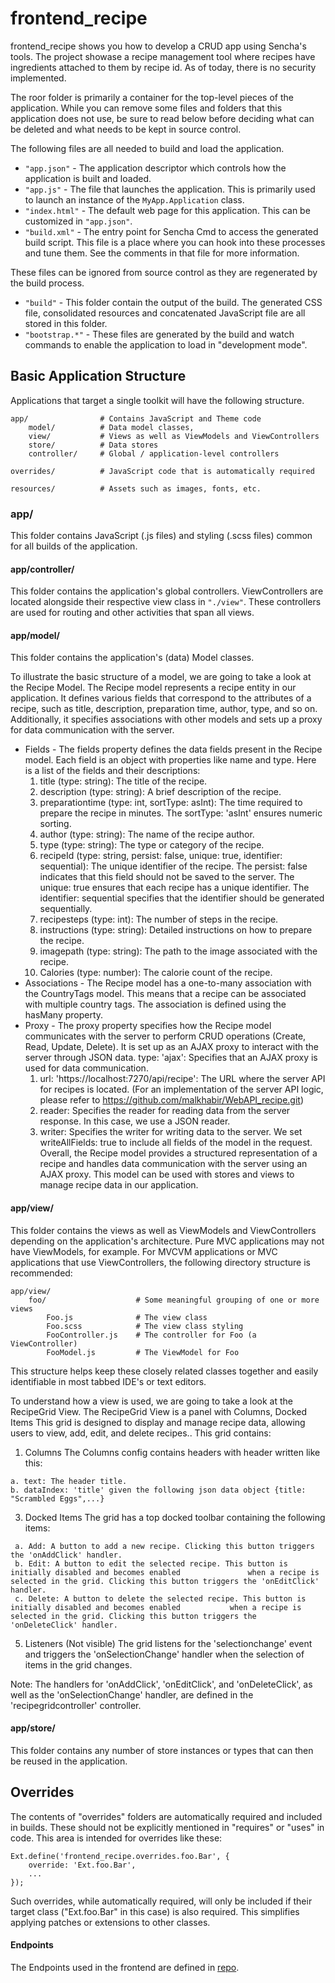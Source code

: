 # frontend_recipe
frontend_recipe shows you how to develop a CRUD app using Sencha's tools. The project showase a recipe management tool where recipes have ingredients attached to them by recipe id. As of today, there is no security implemented. 

The roor folder is primarily a container for the top-level pieces of the application.
While you can remove some files and folders that this application does not use,
be sure to read below before deciding what can be deleted and what needs to be
kept in source control.

The following files are all needed to build and load the application.

 - `"app.json"` - The application descriptor which controls how the application is
   built and loaded.
 - `"app.js"` - The file that launches the application. This is primarily used to
   launch an instance of the `MyApp.Application` class.
 - `"index.html"` - The default web page for this application. This can be customized
   in `"app.json"`.
 - `"build.xml"` - The entry point for Sencha Cmd to access the generated build
   script. This file is a place where you can hook into these processes and tune
   them. See the comments in that file for more information.

These files can be ignored from source control as they are regenerated by the build
process.

 - `"build"` - This folder contain the output of the build. The generated CSS file,
   consolidated resources and concatenated JavaScript file are all stored in this
   folder.
 - `"bootstrap.*"` - These files are generated by the build and watch commands to
   enable the application to load in "development mode".

## Basic Application Structure

Applications that target a single toolkit will have the following structure.

    app/                # Contains JavaScript and Theme code
        model/          # Data model classes, 
        view/           # Views as well as ViewModels and ViewControllers
        store/          # Data stores
        controller/     # Global / application-level controllers

    overrides/          # JavaScript code that is automatically required

    resources/          # Assets such as images, fonts, etc.

### app/

This folder contains JavaScript (.js files) and styling (.scss files) common
for all builds of the application.

#### app/controller/

This folder contains the application's global controllers. ViewControllers are located
alongside their respective view class in `"./view"`. These controllers are used for routing
and other activities that span all views.

#### app/model/

This folder contains the application's (data) Model classes.

To illustrate the basic structure of a model, we are going to take a look at the Recipe Model. The Recipe model represents a recipe entity in our application. It defines various fields that correspond to the attributes of a recipe, such as title, description, preparation time, author, type, and so on. Additionally, it specifies associations with other models and sets up a proxy for data communication with the server.
* Fields - 
The fields property defines the data fields present in the Recipe model. Each field is an object with properties like name and type. Here is a list of the fields and their descriptions:
  1. title (type: string): The title of the recipe.
  2. description (type: string): A brief description of the recipe.
  3. preparationtime (type: int, sortType: asInt): The time required to prepare the recipe in minutes. The sortType: 'asInt' ensures numeric sorting.
  4. author (type: string): The name of the recipe author.
  5. type (type: string): The type or category of the recipe.
  6. recipeId (type: string, persist: false, unique: true, identifier: sequential): The unique identifier of the recipe. The persist: false indicates that this field should not be saved to the server. The unique: true ensures that each recipe has a unique identifier. The identifier: sequential specifies that the identifier should be generated sequentially.
  7. recipesteps (type: int): The number of steps in the recipe.
  8. instructions (type: string): Detailed instructions on how to prepare the recipe.
  9. imagepath (type: string): The path to the image associated with the recipe.
  10. Calories (type: number): The calorie count of the recipe.
* Associations - 
The Recipe model has a one-to-many association with the CountryTags model. This means that a recipe can be associated with multiple country tags. The association is defined using the hasMany property.
* Proxy - 
The proxy property specifies how the Recipe model communicates with the server to perform CRUD operations (Create, Read, Update, Delete). It is set up as an AJAX proxy to interact with the server through JSON data.
type: 'ajax': Specifies that an AJAX proxy is used for data communication.
  1. url: 'https://localhost:7270/api/recipe': The URL where the server API for recipes is located. (For an implementation of      the server API logic, please refer to https://github.com/malkhabir/WebAPI_recipe.git)
  2. reader: Specifies the reader for reading data from the server response. In this case, we use a JSON reader.
  3. writer: Specifies the writer for writing data to the server. We set writeAllFields: true to include all fields of the model in the request.
Overall, the Recipe model provides a structured representation of a recipe and handles data communication with the server using an AJAX proxy. This model can be used with stores and views to manage recipe data in our application.

#### app/view/

This folder contains the views as well as ViewModels and ViewControllers depending on the
application's architecture. Pure MVC applications may not have ViewModels, for example. For
MVCVM applications or MVC applications that use ViewControllers, the following directory
structure is recommended:

    app/view/
        foo/                    # Some meaningful grouping of one or more views
            Foo.js              # The view class
            Foo.scss            # The view class styling
            FooController.js    # The controller for Foo (a ViewController)
            FooModel.js         # The ViewModel for Foo

This structure helps keep these closely related classes together and easily identifiable in
most tabbed IDE's or text editors.

To understand how a view is used, we are going to take a look at the RecipeGrid View. The RecipeGrid View is a panel with Columns, Docked Items  This grid is designed to display and manage recipe data, allowing users to view, add, edit, and delete recipes.. This grid contains:

   1. Columns
      The Columns config contains headers with header written like this:
      
    a. text: The header title. 
    b. dataIndex: 'title' given the following json data object {title: "Scrambled Eggs",...}

   3. Docked Items
   The grid has a top docked toolbar containing the following items:

     a. Add: A button to add a new recipe. Clicking this button triggers the 'onAddClick' handler.    
     b. Edit: A button to edit the selected recipe. This button is initially disabled and becomes enabled               when a recipe is selected in the grid. Clicking this button triggers the 'onEditClick' handler.
     c. Delete: A button to delete the selected recipe. This button is initially disabled and becomes enabled           when a recipe is selected in the grid. Clicking this button triggers the 'onDeleteClick' handler.
   
   5. Listeners (Not visible)
   The grid listens for the 'selectionchange' event and triggers the 'onSelectionChange' handler when the selection of items in the grid changes.

Note: The handlers for 'onAddClick', 'onEditClick', and 'onDeleteClick', as well as the 'onSelectionChange' handler, are defined in the 'recipegridcontroller' controller.

#### app/store/

This folder contains any number of store instances or types that can then be reused in the
application.

## Overrides

The contents of "overrides" folders are automatically required and included in
builds. These should not be explicitly mentioned in "requires" or "uses" in code.
This area is intended for overrides like these:

    Ext.define('frontend_recipe.overrides.foo.Bar', {
        override: 'Ext.foo.Bar',
        ...
    });

Such overrides, while automatically required, will only be included if their target
class ("Ext.foo.Bar" in this case) is also required. This simplifies applying
patches or extensions to other classes.

#### Endpoints
 The Endpoints used in the frontend are defined in [repo](https://github.com/malkhabir/WebAPI_recipe.git). 

